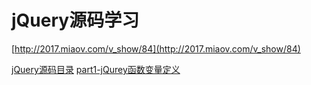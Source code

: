 # jQuery源码学习

[http://2017.miaov.com/v_show/84](http://2017.miaov.com/v_show/84)

[jQuery源码目录](jQuery源码目录.md)
[part1-jQurey函数变量定义](part1-jQurey函数定义.md)